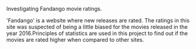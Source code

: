 Investigating Fandango movie ratings.
 
'Fandango' is a website where new releases are rated. The ratings in this site was suspected of being a little biased for the
movies released in the year 2016.Principles of statistics are used in this project to find out if the movies are rated higher when
compared to other sites.
